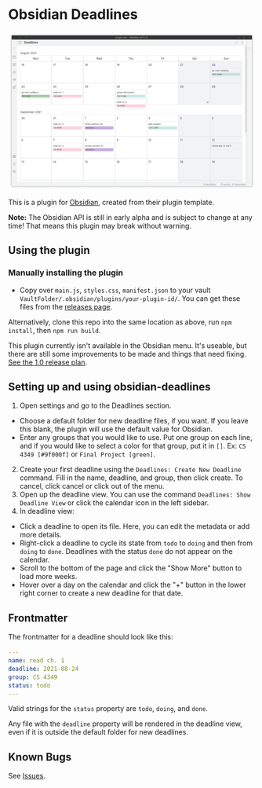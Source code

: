 # Obsidian Deadlines

![image of Obsidian Deadlines calendar view](docs/calendar-view.png)

This is a plugin for [Obsidian](https://obsidian.md), created from their plugin template.

**Note:** The Obsidian API is still in early alpha and is subject to change at any time! That means this plugin may break without warning.

## Using the plugin
### Manually installing the plugin

- Copy over `main.js`, `styles.css`, `manifest.json` to your vault `VaultFolder/.obsidian/plugins/your-plugin-id/`. You can get these files from the [releases page](https://github.com/lizgw/obsidian-deadlines/releases).

Alternatively, clone this repo into the same location as above, run `npm install`, then `npm run build`.

This plugin currently isn't available in the Obsidian menu. It's useable, but there are still some improvements to be made and things that need fixing. [See the 1.0 release plan](https://github.com/lizgw/obsidian-deadlines/projects/1).

## Setting up and using obsidian-deadlines
1. Open settings and go to the Deadlines section.
  - Choose a default folder for new deadline files, if you want. If you leave this blank, the plugin will use the default value for Obsidian.
  - Enter any groups that you would like to use. Put one group on each line, and if you would like to select a color for that group, put it in `[]`.
    Ex: `CS 4349 [#9f000f]` or `Final Project [green]`.
2. Create your first deadline using the `Deadlines: Create New Deadline` command. Fill in the name, deadline, and group, then click create. To cancel, click cancel or click out of the menu.
3. Open up the deadline view. You can use the command `Deadlines: Show Deadline View` or click the calendar icon in the left sidebar.
4. In deadline view:
  - Click a deadline to open its file. Here, you can edit the metadata or add more details.
  - Right-click a deadline to cycle its state from `todo` to `doing` and then from `doing` to `done`. Deadlines with the status `done` do not appear on the calendar.
  - Scroll to the bottom of the page and click the "Show More" button to load more weeks.
  - Hover over a day on the calendar and click the "+" button in the lower right corner to create a new deadline for that date.

## Frontmatter
The frontmatter for a deadline should look like this:
```yaml
---
name: read ch. 1
deadline: 2021-08-24
group: CS 4349
status: todo
---
```
Valid strings for the `status` property are `todo`, `doing`, and `done`.

Any file with the `deadline` property will be rendered in the deadline view, even if it is outside the default folder for new deadlines.

## Known Bugs
See [Issues](https://github.com/lizgw/obsidian-deadlines/issues).
